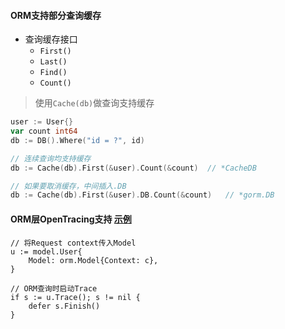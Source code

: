 #### ORM支持部分查询缓存
- 查询缓存接口
    - `First()`
    - `Last()`
    - `Find()`
    - `Count()`

> 使用`Cache(db)`做查询支持缓存
```go
user := User{}
var count int64
db := DB().Where("id = ?", id)

// 连续查询均支持缓存
db := Cache(db).First(&user).Count(&count)  // *CacheDB

// 如果要取消缓存，中间插入.DB
db := Cache(db).First(&user).DB.Count(&count)   // *gorm.DB
```

#### ORM层OpenTracing支持 [示例](https://github.com/foxiswho/shop-go/blob/master/router/web/home.go#L37)
```
// 将Request context传入Model
u := model.User{
    Model: orm.Model{Context: c},
}

// ORM查询时启动Trace
if s := u.Trace(); s != nil {
    defer s.Finish()
}
```